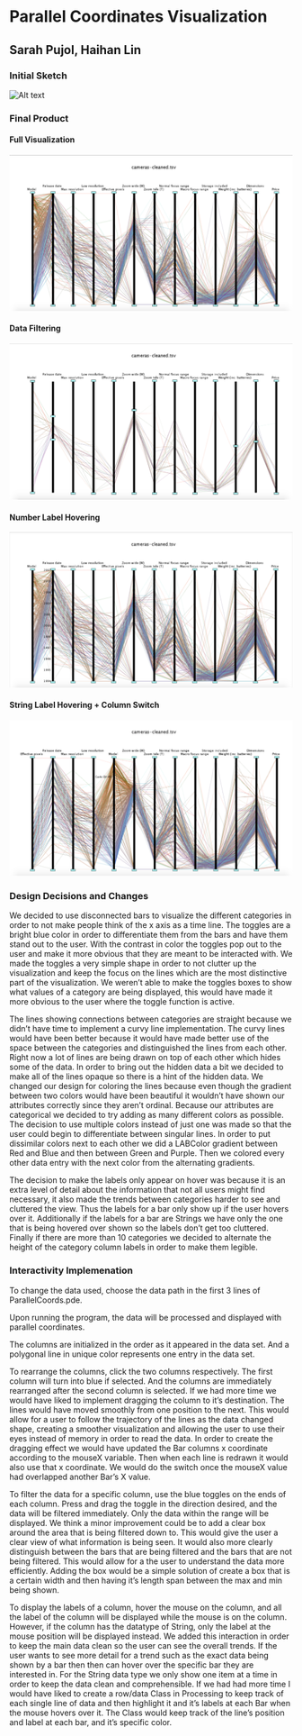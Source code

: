 # Parallel Coordinates Visualization

## Sarah Pujol, Haihan Lin

### Initial Sketch
![Alt text](?)

### Final Product
#### Full Visualization
![Alt text](https://github.com/angelicalin/COMP494-Parallel/blob/master/ParallelCoords/img/Screen%20Shot%202017-11-10%20at%202.17.40%20PM.png)

#### Data Filtering
![Alt text](https://github.com/angelicalin/COMP494-Parallel/blob/master/ParallelCoords/img/Screen%20Shot%202017-11-10%20at%202.20.08%20PM.png)

#### Number Label Hovering
![Alt text](https://github.com/angelicalin/COMP494-Parallel/blob/master/ParallelCoords/img/Screen%20Shot%202017-11-10%20at%202.21.40%20PM.png)

#### String Label Hovering + Column Switch
![Alt text](https://github.com/angelicalin/COMP494-Parallel/blob/master/ParallelCoords/img/Screen%20Shot%202017-11-10%20at%202.21.55%20PM.png)

### Design Decisions and Changes

We decided to use disconnected bars to visualize the different categories in order to not make people think of the x axis as a time line. The toggles are a bright blue color in order to differentiate them from the bars and have them stand out to the user. With the contrast in color the toggles pop out to the user and make it more obvious that they are meant to be interacted with. We made the toggles a very simple shape in order to not clutter up the visualization and keep the focus on the lines which are the most distinctive part of the visualization. We weren’t able to make the toggles boxes to show what values of a category are being displayed, this would have made it more obvious to the user where the toggle function is active.

The lines showing connections between categories are straight because we didn’t have time to implement a curvy line implementation. The curvy lines would have been better because it would have made better use of the space between the categories and distinguished the lines from each other. Right now a lot of lines are being drawn on top of each other which hides some of the data. In order to bring out the hidden data a bit we decided to make all of the lines opaque so there is a hint of the hidden data. We changed our design for coloring the lines because even though the gradient between two colors would have been beautiful it wouldn’t have shown our attributes correctly since they aren’t ordinal. Because our attributes are categorical we decided to try adding as many different colors as possible. The decision to use multiple colors instead of just one was made so that the user could begin to differentiate between singular lines. In order to put dissimilar colors next to each other we did a LABColor gradient between Red and Blue and then between Green and Purple. Then we colored every other data entry with the next color from the alternating gradients.

The decision to make the labels only appear on hover was because it is an extra level of detail about the information that not all users might find necessary, it also made the trends between categories harder to see and cluttered the view. Thus the labels for a bar only show up if the user hovers over it. Additionally if the labels for a bar are Strings we have only the one that is being hovered over shown so the labels don’t get too cluttered. Finally if there are more than 10 categories we decided to alternate the height of the category column labels in order to make them legible.

### Interactivity Implemenation

To change the data used, choose the data path in the first 3 lines of ParallelCoords.pde.

Upon running the program, the data will be processed and displayed with parallel coordinates.

The columns are initialized in the order as it appeared in the data set. And a polygonal line in unique color represents one entry in the data set. 

To rearrange the columns, click the two columns respectively. The first column will turn into blue if selected. And the columns are immediately rearranged after the second column is selected. If we had more time we would have liked to implement dragging the column to it’s destination. The lines would have moved smoothly from one position to the next. This would allow for a user to follow the trajectory of the lines as the data changed shape, creating a smoother visualization and allowing the user to use their eyes instead of memory in order to read the data. In order to create the dragging effect we would have updated the Bar columns x coordinate according to the mouseX variable. Then when each line is redrawn it would also use that x coordinate. We would do the switch once the mouseX value had overlapped another Bar’s X value.

To filter the data for a specific column, use the blue toggles on the ends of each column. Press and drag the toggle in the direction desired, and the data will be filtered immediately. Only the data within the range will be displayed. We think a minor improvement could be to add a clear box around the area that is being filtered down to. This would give the user a clear view of what information is being seen. It would also more clearly distinguish between the bars that are being filtered and the bars that are not being filtered. This would allow for a the user to understand the data more efficiently. Adding the box would be a simple solution of create a box that is a certain width and then having it’s length span between the max and min being shown.

To display the labels of a column, hover the mouse on the column, and all the label of the column will be displayed while the mouse is on the column. However, if the column has the datatype of String, only the label at the mouse position will be displayed instead. We added this interaction in order to keep the main data clean so the user can see the overall trends. If the user wants to see more detail for a trend such as the exact data being shown by a bar then then can hover over the specific bar they are interested in. For the String data type we only show one item at a time in order to keep the data clean and comprehensible. If we had had more time I would have liked to create a row/data Class in Processing to keep track of each single line of data and then highlight it and it’s labels at each Bar when the mouse hovers over it. The Class would keep track of the line’s position and label at each bar, and it’s specific color.
